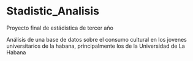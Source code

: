 # Stadistic_Analisis

Proyecto final de estádistica de tercer año

Análisis de una base de datos sobre el consumo cultural en los jovenes universitarios de la habana, principalmente los de la Universidad de La Habana
